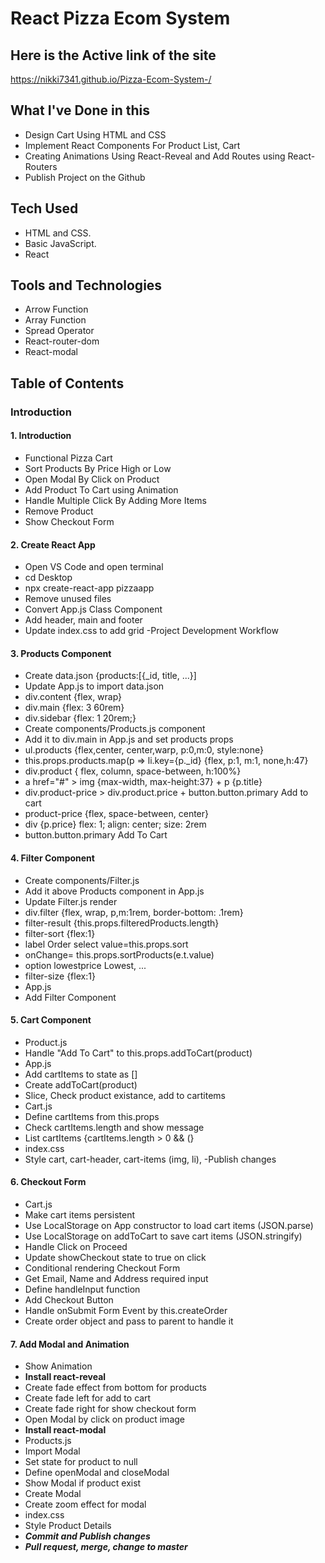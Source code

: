 # React Pizza Ecom System
## Here is the Active link of the site 

https://nikki7341.github.io/Pizza-Ecom-System-/

## What I've Done in this 
- Design Cart Using HTML and CSS
- Implement React Components For Product List, Cart
- Creating Animations Using React-Reveal and Add Routes using React-Routers
- Publish Project on the Github

## Tech Used
- HTML and CSS.
- Basic JavaScript.
- React
## Tools and Technologies
- Arrow Function 
- Array Function
- Spread Operator 
- React-router-dom
- React-modal
## Table of Contents
### Introduction
#### 1. Introduction
- Functional Pizza Cart
- Sort Products By Price High or Low
- Open Modal By Click on Product
- Add Product To Cart using Animation
- Handle Multiple Click By Adding More Items
- Remove Product
- Show Checkout Form
#### 2. Create React App
- Open VS Code and open terminal
- cd Desktop
- npx create-react-app pizzaapp
- Remove unused files
- Convert App.js Class Component
- Add header, main and footer
- Update index.css to add grid
-Project Development Workflow

#### 3. Products Component
- Create data.json {products:[{_id, title, ...}]
- Update App.js to import data.json
- div.content {flex, wrap}
- div.main {flex: 3 60rem}
- div.sidebar {flex: 1 20rem;}
- Create components/Products.js component
- Add it to div.main in App.js and set products props
- ul.products {flex,center, center,warp, p:0,m:0, style:none}
- this.props.products.map(p => li.key={p._id} {flex, p:1, m:1, none,h:47}
- div.product { flex, column, space-between, h:100%}
- a href="#" > img {max-width, max-height:37} + p {p.title}
- div.product-price > div.product.price + button.button.primary Add to cart
- product-price {flex, space-between, center}
- div {p.price} flex: 1; align: center; size: 2rem
- button.button.primary Add To Cart
#### 4. Filter Component
- Create components/Filter.js
- Add it above Products component in App.js
- Update Filter.js render
- div.filter {flex, wrap, p,m:1rem, border-bottom: .1rem}
- filter-result {this.props.filteredProducts.length}
- filter-sort {flex:1}
- label Order select value=this.props.sort
- onChange= this.props.sortProducts(e.t.value)
- option lowestprice Lowest, ...
- filter-size {flex:1}
- App.js
- Add Filter Component
#### 5. Cart Component
- Product.js
- Handle "Add To Cart" to this.props.addToCart(product)
- App.js
- Add cartItems to state as []
- Create addToCart(product)
- Slice, Check product existance, add to cartitems
- Cart.js
- Define cartItems from this.props
- Check cartItems.length and show message
- List cartItems {cartItems.length > 0 && (}
- index.css
- Style cart, cart-header, cart-items (img, li),
-Publish changes
#### 6. Checkout Form
- Cart.js
- Make cart items persistent
- Use LocalStorage on App constructor to load cart items (JSON.parse)
- Use LocalStorage on addToCart to save cart items (JSON.stringify)
- Handle Click on Proceed
- Update showCheckout state to true on click
- Conditional rendering Checkout Form
- Get Email, Name and Address required input
- Define handleInput function
- Add Checkout Button
- Handle onSubmit Form Event by this.createOrder
- Create order object and pass to parent to handle it
#### 7. Add Modal and Animation
- Show Animation
- **Install react-reveal**
- Create fade effect from bottom for products
- Create fade left for add to cart
- Create fade right for show checkout form
- Open Modal by click on product image
- **Install react-modal**
- Products.js
- Import Modal
- Set state for product to null
- Define openModal and closeModal
- Show Modal if product exist
- Create Modal
- Create zoom effect for modal
- index.css
- Style Product Details
- ***Commit and Publish changes***
- ***Pull request, merge, change to master***
